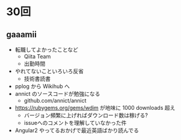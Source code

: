 # 30回

## gaaamii
- 転職してよかったことなど
    - Qiita Team
    - 出勤時間
- やれてないこといろいろ反省
    - 技術書読書
- pplog から Wikihub へ
- annict のソースコードが勉強になる
    - github.com/annict/annict
- https://rubygems.org/gems/wdim が地味に 1000 downloads 超え
    - バージョン頻繁に上げればダウンロード数は稼げる?
    - issueへのコメントを理解していなかった件
- Angular2 やってるおかげで最近英語ばかり読んでる
